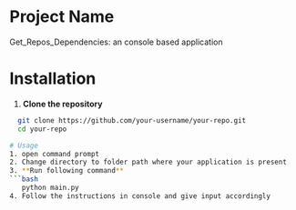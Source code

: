 # Project Name
 Get_Repos_Dependencies:  an console based application 

# Installation
 1. **Clone the repository**
  ```bash
    git clone https://github.com/your-username/your-repo.git
    cd your-repo

# Usage 
 1. open command prompt 
 2. Change directory to folder path where your application is present 
 3. **Run following command**
  ```bash
     python main.py 
 4. Follow the instructions in console and give input accordingly  
   
